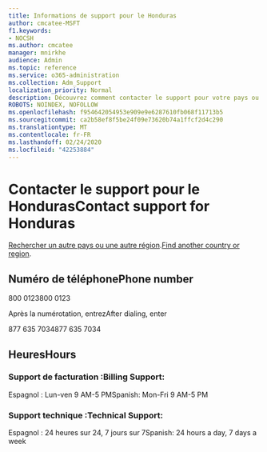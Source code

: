```yaml
---
title: Informations de support pour le Honduras
author: cmcatee-MSFT
f1.keywords:
- NOCSH
ms.author: cmcatee
manager: mnirkhe
audience: Admin
ms.topic: reference
ms.service: o365-administration
ms.collection: Adm_Support
localization_priority: Normal
description: Découvrez comment contacter le support pour votre pays ou région.
ROBOTS: NOINDEX, NOFOLLOW
ms.openlocfilehash: f954642054953e909e9e6287610fb068f11713b5
ms.sourcegitcommit: ca2b58ef8f5be24f09e73620b74a1ffcf2d4c290
ms.translationtype: MT
ms.contentlocale: fr-FR
ms.lasthandoff: 02/24/2020
ms.locfileid: "42253884"
---
```

# <a name="contact-support-for-honduras"></a><span data-ttu-id="c3810-103">Contacter le support pour le Honduras</span><span class="sxs-lookup"><span data-stu-id="c3810-103">Contact support for Honduras</span></span>

<span data-ttu-id="c3810-104">[Rechercher un autre pays ou une autre région](../contact-support-for-business-products.md).</span><span class="sxs-lookup"><span data-stu-id="c3810-104">[Find another country or region](../contact-support-for-business-products.md).</span></span>

## <a name="phone-number"></a><span data-ttu-id="c3810-105">Numéro de téléphone</span><span class="sxs-lookup"><span data-stu-id="c3810-105">Phone number</span></span>
<span data-ttu-id="c3810-106">800 0123</span><span class="sxs-lookup"><span data-stu-id="c3810-106">800 0123</span></span>

<span data-ttu-id="c3810-107">Après la numérotation, entrez</span><span class="sxs-lookup"><span data-stu-id="c3810-107">After dialing, enter</span></span>

<span data-ttu-id="c3810-108">877 635 7034</span><span class="sxs-lookup"><span data-stu-id="c3810-108">877 635 7034</span></span>

## <a name="hours"></a><span data-ttu-id="c3810-109">Heures</span><span class="sxs-lookup"><span data-stu-id="c3810-109">Hours</span></span>
### <a name="billing-support"></a><span data-ttu-id="c3810-110">Support de facturation :</span><span class="sxs-lookup"><span data-stu-id="c3810-110">Billing Support:</span></span>

<span data-ttu-id="c3810-111">Espagnol : Lun-ven 9 AM-5 PM</span><span class="sxs-lookup"><span data-stu-id="c3810-111">Spanish: Mon-Fri 9 AM-5 PM</span></span>

### <a name="technical-support"></a><span data-ttu-id="c3810-112">Support technique :</span><span class="sxs-lookup"><span data-stu-id="c3810-112">Technical Support:</span></span>

<span data-ttu-id="c3810-113">Espagnol : 24 heures sur 24, 7 jours sur 7</span><span class="sxs-lookup"><span data-stu-id="c3810-113">Spanish: 24 hours a day, 7 days a week</span></span>